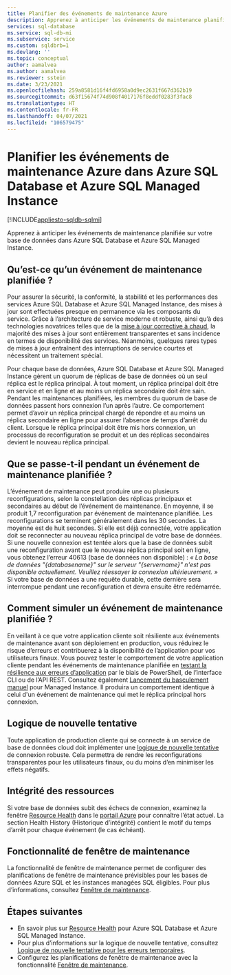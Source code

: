 ```yaml
---
title: Planifier des événements de maintenance Azure
description: Apprenez à anticiper les événements de maintenance planifiée dans Azure SQL Database et Azure SQL Managed Instance.
services: sql-database
ms.service: sql-db-mi
ms.subservice: service
ms.custom: sqldbrb=1
ms.devlang: ''
ms.topic: conceptual
author: aamalvea
ms.author: aamalvea
ms.reviewer: sstein
ms.date: 3/23/2021
ms.openlocfilehash: 259a8581d16f4fd6958a0d9ec2631f667d362b19
ms.sourcegitcommit: d63f15674f74d908f4017176f8eddf0283f3fac8
ms.translationtype: HT
ms.contentlocale: fr-FR
ms.lasthandoff: 04/07/2021
ms.locfileid: "106579475"
---
```

# <a name="plan-for-azure-maintenance-events-in-azure-sql-database-and-azure-sql-managed-instance"></a>Planifier les événements de maintenance Azure dans Azure SQL Database et Azure SQL Managed Instance
[!INCLUDE[appliesto-sqldb-sqlmi](../includes/appliesto-sqldb-sqlmi.md)]

Apprenez à anticiper les événements de maintenance planifiée sur votre base de données dans Azure SQL Database et Azure SQL Managed Instance.

## <a name="what-is-a-planned-maintenance-event"></a>Qu’est-ce qu’un événement de maintenance planifiée ?

Pour assurer la sécurité, la conformité, la stabilité et les performances des services Azure SQL Database et Azure SQL Managed Instance, des mises à jour sont effectuées presque en permanence via les composants du service. Grâce à l’architecture de service moderne et robuste, ainsi qu’à des technologies novatrices telles que de la [mise à jour corrective à chaud](https://aka.ms/azuresqlhotpatching), la majorité des mises à jour sont entièrement transparentes et sans incidence en termes de disponibilité des services. Néanmoins, quelques rares types de mises à jour entraînent des interruptions de service courtes et nécessitent un traitement spécial. 

Pour chaque base de données, Azure SQL Database et Azure SQL Managed Instance gèrent un quorum de réplicas de base de données où un seul réplica est le réplica principal. À tout moment, un réplica principal doit être en service et en ligne et au moins un réplica secondaire doit être sain. Pendant les maintenances planifiées, les membres du quorum de base de données passent hors connexion l’un après l’autre. Ce comportement permet d’avoir un réplica principal chargé de répondre et au moins un réplica secondaire en ligne pour assurer l’absence de temps d’arrêt du client. Lorsque le réplica principal doit être mis hors connexion, un processus de reconfiguration se produit et un des réplicas secondaires devient le nouveau réplica principal.  

## <a name="what-to-expect-during-a-planned-maintenance-event"></a>Que se passe-t-il pendant un événement de maintenance planifiée ?

L’événement de maintenance peut produire une ou plusieurs reconfigurations, selon la constellation des réplicas principaux et secondaires au début de l’événement de maintenance. En moyenne, il se produit 1,7 reconfiguration par événement de maintenance planifiée. Les reconfigurations se terminent généralement dans les 30 secondes. La moyenne est de huit secondes. Si elle est déjà connectée, votre application doit se reconnecter au nouveau réplica principal de votre base de données. Si une nouvelle connexion est tentée alors que la base de données subit une reconfiguration avant que le nouveau réplica principal soit en ligne, vous obtenez l’erreur 40613 (base de données non disponible) : *« La base de données "{databasename}" sur le serveur "{servername}" n'est pas disponible actuellement. Veuillez réessayer la connexion ultérieurement. »* Si votre base de données a une requête durable, cette dernière sera interrompue pendant une reconfiguration et devra ensuite être redémarrée.

## <a name="how-to-simulate-a-planned-maintenance-event"></a>Comment simuler un événement de maintenance planifiée ?

En veillant à ce que votre application cliente soit résiliente aux événements de maintenance avant son déploiement en production, vous réduirez le risque d’erreurs et contribuerez à la disponibilité de l’application pour vos utilisateurs finaux. Vous pouvez tester le comportement de votre application cliente pendant les événements de maintenance planifiée en [testant la résilience aux erreurs d’application](https://docs.microsoft.com/azure/azure-sql/database/high-availability-sla#testing-application-fault-resiliency) par le biais de PowerShell, de l’interface CLI ou de l’API REST. Consultez également [Lancement du basculement manuel](https://aka.ms/mifailover-techblog) pour Managed Instance. Il produira un comportement identique à celui d'un événement de maintenance qui met le réplica principal hors connexion.

## <a name="retry-logic"></a>Logique de nouvelle tentative

Toute application de production cliente qui se connecte à un service de base de données cloud doit implémenter une [logique de nouvelle tentative](troubleshoot-common-connectivity-issues.md#retry-logic-for-transient-errors) de connexion robuste. Cela permettra de rendre les reconfigurations transparentes pour les utilisateurs finaux, ou du moins d’en minimiser les effets négatifs.

## <a name="resource-health"></a>Intégrité des ressources

Si votre base de données subit des échecs de connexion, examinez la fenêtre [Resource Health](../../service-health/resource-health-overview.md#get-started) dans le [portail Azure](https://portal.azure.com) pour connaître l’état actuel. La section Health History (Historique d’intégrité) contient le motif du temps d’arrêt pour chaque événement (le cas échéant).

## <a name="maintenance-window-feature"></a>Fonctionnalité de fenêtre de maintenance

La fonctionnalité de fenêtre de maintenance permet de configurer des planifications de fenêtre de maintenance prévisibles pour les bases de données Azure SQL et les instances managées SQL éligibles. Pour plus d’informations, consultez [Fenêtre de maintenance](maintenance-window.md).

## <a name="next-steps"></a>Étapes suivantes

- En savoir plus sur [Resource Health](resource-health-to-troubleshoot-connectivity.md) pour Azure SQL Database et Azure SQL Managed Instance.
- Pour plus d’informations sur la logique de nouvelle tentative, consultez [Logique de nouvelle tentative pour les erreurs temporaires](troubleshoot-common-connectivity-issues.md#retry-logic-for-transient-errors).
- Configurez les planifications de fenêtre de maintenance avec la fonctionnalité [Fenêtre de maintenance](maintenance-window.md).

